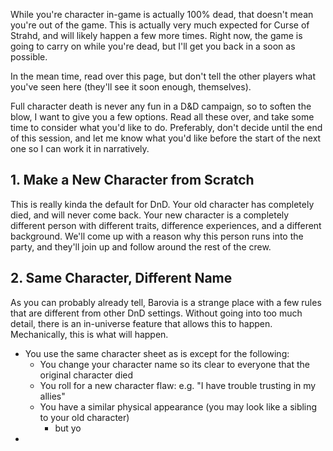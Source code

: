 While you're character in-game is actually 100% dead, that doesn't mean you're out of the game. This is actually very much expected for Curse of Strahd, and will likely happen a few more times. Right now, the game is going to carry on while you're dead, but I'll get you back in a soon as possible.

In the mean time, read over this page, but don't tell the other players what you've seen here (they'll see it soon enough, themselves).

Full character death is never any fun in a D&D campaign, so to soften the blow, I want to give you a few options. Read all these over, and take some time to consider what you'd like to do. Preferably, don't decide until the end of this session, and let me know what you'd like before the start of the next one so I can work it in narratively.

## 1. Make a New Character from Scratch
This is really kinda the default for DnD. Your old character has completely died, and will never come back. Your new character is a completely different person with different traits, difference experiences, and a different background. We'll come up with a reason why this person runs into the party, and they'll join up and follow around the rest of the crew.

## 2. Same Character, Different Name
As you can probably already tell, Barovia is a strange place with a few rules that are different from other DnD settings. Without going into too much detail, there is an in-universe feature that allows this to happen. Mechanically, this is what will happen.
- You use the same character sheet as is except for the following:
	- You change your character name so its clear to everyone that the original character died
	- You roll for a new character flaw: e.g. "I have trouble trusting in my allies"
	- You have a similar physical appearance (you may look like a sibling to your old character)
		- but yo
- 